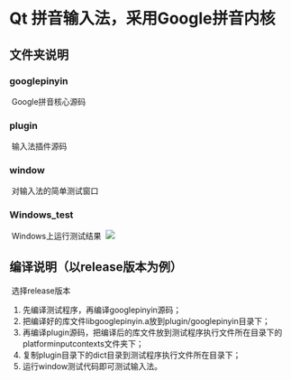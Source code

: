 # Qt 拼音输入法，采用Google拼音内核



## 文件夹说明

###  googlepinyin
​		Google拼音核心源码

###  plugin
​		输入法插件源码

### window
​		对输入法的简单测试窗口

### Windows_test
​		Windows上运行测试结果
​		![](https://github.com/tgtsml/QtInputMethod_GooglePinyin/Windows_test/res.png)

## 编译说明（以release版本为例）
​	选择release版本
1. 先编译测试程序，再编译googlepinyin源码；
2. 把编译好的库文件libgooglepinyin.a放到plugin/googlepinyin目录下；
3. 再编译plugin源码，把编译后的库文件放到测试程序执行文件所在目录下的platforminputcontexts文件夹下；
4. 复制plugin目录下的dict目录到测试程序执行文件所在目录下；
5. 运行window测试代码即可测试输入法。


